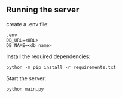 ## Running the server

create a .env file: 
```
.env
DB_URL=<URL>
DB_NAME=<db_name>
```
Install the required dependencies:

```
python -m pip install -r requirements.txt
```


Start the server:
```
python main.py
```